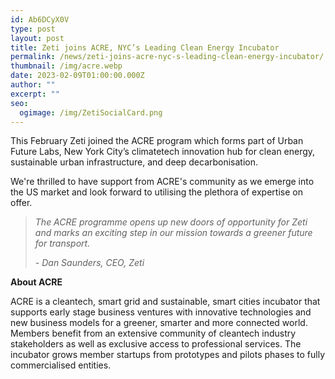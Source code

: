 ```yaml
---
id: Ab6DCyX0V
type: post
layout: post
title: Zeti joins ACRE, NYC’s Leading Clean Energy Incubator
permalink: /news/zeti-joins-acre-nyc-s-leading-clean-energy-incubator/
thumbnail: /img/acre.webp
date: 2023-02-09T01:00:00.000Z
author: ""
excerpt: ""
seo:
  ogimage: /img/ZetiSocialCard.png
---
```

This February Zeti joined the ACRE program which forms part of Urban Future Labs, New York City’s climatetech innovation hub for clean energy, sustainable urban infrastructure, and deep decarbonisation.

W﻿e're thrilled to have support from ACRE's community as we emerge into the US market and look forward to utilising the plethora of expertise on offer.

> *The ACRE programme opens up new doors of opportunity for Zeti and marks an exciting step in our mission towards a greener future for transport.*
>
> *\-﻿ Dan Saunders, CEO, Zeti*

**A﻿bout ACRE**

ACRE is a cleantech, smart grid and sustainable, smart cities incubator that supports early stage business ventures with innovative technologies and new business models for a greener, smarter and more connected world. Members benefit from an extensive community of cleantech industry stakeholders as well as exclusive access to professional services. The incubator grows member startups from prototypes and pilots phases to fully commercialised entities.